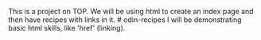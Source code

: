 This is a project on TOP. We will be using html to create an index page and then have recipes with links in it. # odin-recipes
I will be demonstrating basic html skills, like 'href' (linking).
